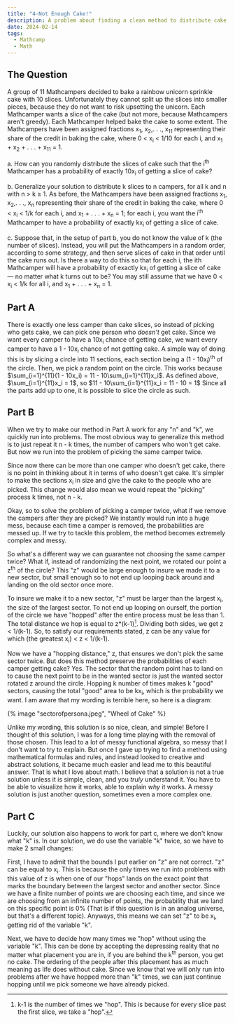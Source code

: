 ```yaml
---
title: "4-Not Enough Cake!"
description: A problem about finding a clean method to distribute cake fairly.
date: 2024-02-14
tags:
  - Mathcamp
  - Math
---
```

## The Question
A group of 11 Mathcampers decided to bake a rainbow unicorn sprinkle cake with 10 slices. Unfortunately they cannot split up the slices into smaller pieces, because they do not want to risk upsetting the unicorn. Each Mathcamper wants a slice of the cake (but not more, because Mathcampers aren't greedy). Each Mathcamper helped bake the cake to some extent. The Mathcampers have been assigned fractions x<sub>1</sub>, x<sub>2</sub>,. . ., x<sub>11</sub> representing their share of the credit in baking the cake, where 0 < x<sub>i</sub> < 1/10 for each i, and x<sub>1</sub> + x<sub>2</sub> + . . . + x<sub>11</sub> = 1.

a. How can you randomly distribute the slices of cake such that the i<sup>th</sup> Mathcamper has a probability of exactly 10x<sub>i</sub> of getting a slice of cake?

b. Generalize your solution to distribute k slices to n campers, for all k and n with n > k ≥ 1. As before, the Mathcampers have been assigned fractions x<sub>1</sub>, x<sub>2</sub>,. . ., x<sub>n</sub> representing their share of the credit in baking the cake, where 0 < x<sub>i</sub> < 1/k for each i, and x<sub>1</sub> + . . . + x<sub>n</sub> = 1; for each i, you want the i<sup>th</sup> Mathcamper to have a probability of exactly kx<sub>i</sub> of getting a slice of cake.

c. Suppose that, in the setup of part b, you do not know the value of k (the number of slices). Instead, you will put the Mathcampers in a random order, according to some strategy, and then serve slices of cake in that order until the cake runs out. Is there a way to do this so that for each i, the ith Mathcamper will have a probability of exactly kx<sub>i</sub> of getting a slice of cake — no matter what k turns out to be? You may still assume that we have 0 < x<sub>i</sub> < 1/k for all i, and x<sub>1</sub> + . . . + x<sub>n</sub> = 1.

## Part A
There is exactly one less camper than cake slices, so instead of picking who gets cake, we can pick one person who <i>doesn't</i> get cake. Since we want every camper to have a 10x<sub>i</sub> chance of getting cake, we want every camper to have a 1 - 10x<sub>i</sub> chance of not getting cake. A simple way of doing this is by slicing a circle into 11 sections, each section being a (1 - 10x<sub>i</sub>)<sup>th</sup> of the circle. Then, we pick a random point on the circle. This works because $\sum_{i=1}^{11}(1 - 10x_i) = 11 - 10\sum_{i=1}^{11}x_i$. As defined above, $\sum_{i=1}^{11}x_i = 1$, so $11 - 10\sum_{i=1}^{11}x_i = 11 - 10 = 1$ Since all the parts add up to one, it is possible to slice the circle as such.

## Part B
When we try to make our method in Part A work for any "n" and "k", we quickly run into problems. The most obvious way to generalize this method is to just repeat it n - k times, the number of campers who won't get cake. But now we run into the problem of picking the same camper twice. 

Since now there can be more than one camper who doesn't get cake, there is no point in thinking about it in terms of who doesn't get cake. It's simpler to make the sections x<sub>i</sub> in size and give the cake to the people who are picked. This change would also mean we would repeat the "picking" process k times, not n - k.

Okay, so to solve the problem of picking a camper twice, what if we remove the campers after they are picked? We instantly would run into a huge mess, because each time a camper is removed, the probabilities are messed up. If we try to tackle this problem, the method becomes extremely complex and messy. 

So what's a different way we can guarantee not choosing the same camper twice? What if, instead of randomizing the next point, we rotated our point a z<sup>th</sup> of the circle? This "z" would be large enough to insure we made it to a new sector, but small enough so to not end up looping back around and landing on the old sector once more. 

To insure we make it to a new sector, "z" must be larger than the largest x<sub>i</sub>, the size of the largest sector. To not end up looping on ourself, the portion of the circle we have "hopped" after the entire process must be less than 1. The total distance we hop is equal to z*(k-1)[^1]. Dividing both sides, we get z < 1/(k-1). So, to satisfy our requirements stated, z can be any value for which (the greatest x<sub>i</sub>) < z < 1/(k-1).

Now we have a "hopping distance," z, that ensures we don't pick the same sector twice. But does this method preserve the probabilities of each camper getting cake? Yes. The sector that the random point has to land on to cause the next point to be in the wanted sector is just the wanted sector rotated z around the circle. Hopping k number of times makes k "good" sectors, causing the total "good" area to be kx<sub>i</sub>, which is the probability we want. I am aware that my wording is terrible here, so here is a diagram:

{% image "sectorofpersona.jpeg", "Wheel of Cake" %}

Unlike my wording, this solution is so nice, clean, and simple! Before I thought of this solution, I was for a long time playing with the removal of those chosen. This lead to a lot of messy functional algebra, so messy that I don't want to try to explain. But once I gave up trying to find a method using mathematical formulas and rules, and instead looked to creative and abstract solutions, it became much easier and lead me to this beautiful answer. That is what I love about math. I believe that a solution is not a true solution unless it is simple, clean, and you <i>truly</i> understand it. You have to be able to visualize how it works, able to explain <i>why</i> it works. A messy solution is just another question, sometimes even a more complex one.

## Part C
Luckily, our solution also happens to work for part c, where we don't know what "k" is. In our solution, we do use the variable "k" twice, so we have to make 2 small changes:

First, I have to admit that the bounds I put earlier on "z" are not correct. "z" can be equal to x<sub>i</sub>. This is because the only times we run into problems with this value of z is when one of our "hops" lands on the exact point that marks the boundary between the largest sector and another sector. Since we have a finite number of points we are choosing each time, and since we are choosing from an infinite number of points, the probability that we land on this specific point is 0% (That is if this question is in an analog universe, but that's a different topic). Anyways, this means we can set "z" to be x<sub>i</sub>, getting rid of the variable "k".

Next, we have to decide how many times we "hop" without using the variable "k". This can be done by accepting the depressing reality that no matter what placement you are in, if you are behind the k<sup>th</sup> person, you get no cake. The ordering of the people after this placement has as much meaning as life does without cake. Since we know that we will only run into problems after we have hopped more than "k" times, we can just continue hopping until we pick someone we have already picked. 


[^1]: k-1 is the number of times we "hop". This is because for every slice past the first slice, we take a "hop". 